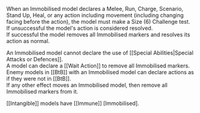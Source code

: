 When an Immobilised model declares a Melee, Run, Charge, Scenario, Stand Up, Heal, or any action including movement (including changing facing before the action), the model must make a Size (6) Challenge test.  
If unsuccessful the model's action is considered resolved.  
If successful the model removes all Immobilised markers and resolves its action as normal.  

An Immobilised model cannot declare the use of [[Special Abilities|Special Attacks or Defences]].  
A model can declare a [[Wait Action]] to remove all Immobilised markers.  
Enemy models in [[BtB]] with an Immobilised model can declare actions as if they were not in [[BtB]].  
If any other effect moves an Immobilised model, then remove all Immobilised markers from it.  

[[Intangible]] models have [[Immune]] [Immobilised].